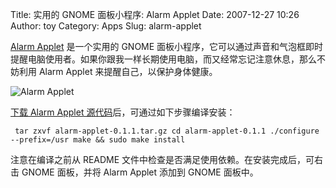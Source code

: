 Title: 实用的 GNOME 面板小程序: Alarm Applet
Date: 2007-12-27 10:26
Author: toy
Category: Apps
Slug: alarm-applet

[Alarm Applet](http://joh.deworks.net/blog/?page_id=58) 是一个实用的
GNOME
面板小程序，它可以通过声音和气泡框即时提醒电脑使用者。如果你跟我一样长期使用电脑，而又经常忘记注意休息，那么不妨利用
Alarm Applet 来提醒自己，以保护身体健康。

![Alarm Applet](http://i.linuxtoy.org/i/2007/12/alarm-applet.png)

[下载 Alarm Applet
源代码](http://joh.deworks.net/software/alarm-applet/alarm-applet-0.1.1.tar.gz)后，可通过如下步骤编译安装：  

` tar zxvf alarm-applet-0.1.1.tar.gz cd alarm-applet-0.1.1 ./configure --prefix=/usr make && sudo make install`

注意在编译之前从 README 文件中检查是否满足使用依赖。在安装完成后，可右击
GNOME 面板，并将 Alarm Applet 添加到 GNOME 面板中。
